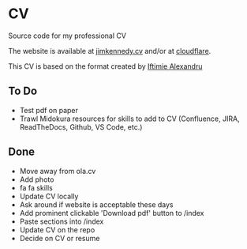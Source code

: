 # CV

Source code for my professional CV

The website is available at [jimkennedy.cv](https://jimkennedy.cv) and/or at [cloudflare](cv-ayq.pages.dev).

This CV is based on the format created by [Iftimie Alexandru](https://medium.com/@iftimiealexandru/creating-a-resume-using-html-and-css-and-saving-it-as-a-pdf-e85d24b0408e)

## To Do

- Test pdf on paper
- Trawl Midokura resources for skills to add to CV (Confluence, JIRA, ReadTheDocs, Github, VS Code, etc.)

## Done

- Move away from ola.cv
- Add photo
- fa fa skills
- Update CV locally
- Ask around if website is acceptable these days
- Add prominent clickable 'Download pdf' button to /index
- Paste sections into /index
- Update CV on the repo
- Decide on CV or resume
